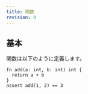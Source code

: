 ```yaml
---
title: 関数
revision: 0
---
```


## 基本

関数は以下のように定義します。

```
fn add(a: int, b: int) int {
  return a + b
}
assert add(1, 2) == 3
```
